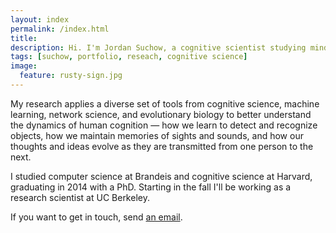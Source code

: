 ```yaml
---
layout: index
permalink: /index.html
title:
description: Hi. I'm Jordan Suchow, a cognitive scientist studying minds, brains, and machines.
tags: [suchow, portfolio, reseach, cognitive science]
image:
  feature: rusty-sign.jpg
---
```


My research applies a diverse set of tools from cognitive science, machine learning, network science, and evolutionary biology to better understand the dynamics of human cognition &mdash; how we learn to detect and recognize objects, how we maintain memories of sights and sounds, and how our thoughts and ideas evolve as they are transmitted from one person to the next.

I studied computer science at Brandeis and cognitive science at Harvard, graduating in 2014 with a PhD. Starting in the fall I'll be working as a research scientist at UC Berkeley.

If you want to get in touch, send [an email](mailto:suchow@post.harvard.edu).

